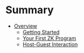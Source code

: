# Summary

- [Overview](./1-overview.md)
  - [Getting Started](./2-getting-started.md)
  - [Your First ZK Program](./3-your-first-zk-program.md)
  - [Host-Guest Interaction](./4-host-guest-interaction.md)
